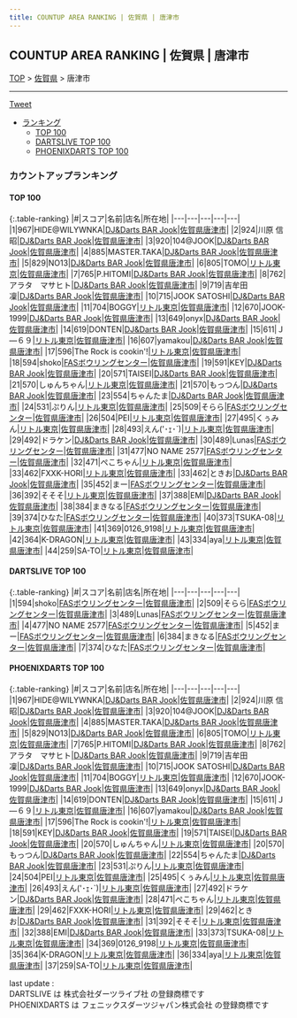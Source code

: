 ```yaml
---
title: COUNTUP AREA RANKING | 佐賀県 | 唐津市
---
```

## COUNTUP AREA RANKING | 佐賀県 | 唐津市

[TOP](/darts/rank/) > [佐賀県](/darts/rank/佐賀県/) > 唐津市

___

<a href="https://twitter.com/share?ref_src=twsrc%5Etfw" data-text="COUNTUP AREA RANKING | 佐賀県唐津市" class="twitter-share-button" data-hashtags="DARTSLIVE,PHOENIXDARTS,darts,ダーツ" data-show-count="false">Tweet</a>

* [ランキング](#カウントアップランキング)
    * [TOP 100](#top-100)
    * [DARTSLIVE TOP 100](#dartslive-top-100)
    * [PHOENIXDARTS TOP 100](#phoenixdarts-top-100)

### カウントアップランキング

#### TOP 100



{:.table-ranking}
|#|スコア|名前|店名|所在地|
|---|---|---|---|---|
|1|967|<span class="rank-name-pd">HIDE@WILYWNKA</span>|<a href="https://vs.phoenixdarts.com/jp/shop/shopDetailInfo/s_10459?s_seq=10459">DJ&Darts BAR Jook</a>|<a href="/darts/rank/佐賀県/唐津市">佐賀県唐津市</a>|
|2|924|<span class="rank-name-pd"><span class="pro-icon-pd"></span>川原 信昭</span>|<a href="https://vs.phoenixdarts.com/jp/shop/shopDetailInfo/s_10459?s_seq=10459">DJ&Darts BAR Jook</a>|<a href="/darts/rank/佐賀県/唐津市">佐賀県唐津市</a>|
|3|920|<span class="rank-name-pd">104@JOOK</span>|<a href="https://vs.phoenixdarts.com/jp/shop/shopDetailInfo/s_10459?s_seq=10459">DJ&Darts BAR Jook</a>|<a href="/darts/rank/佐賀県/唐津市">佐賀県唐津市</a>|
|4|885|<span class="rank-name-pd">MASTER.TAKA</span>|<a href="https://vs.phoenixdarts.com/jp/shop/shopDetailInfo/s_10459?s_seq=10459">DJ&Darts BAR Jook</a>|<a href="/darts/rank/佐賀県/唐津市">佐賀県唐津市</a>|
|5|829|<span class="rank-name-pd">NO13</span>|<a href="https://vs.phoenixdarts.com/jp/shop/shopDetailInfo/s_10459?s_seq=10459">DJ&Darts BAR Jook</a>|<a href="/darts/rank/佐賀県/唐津市">佐賀県唐津市</a>|
|6|805|<span class="rank-name-pd">TOMO</span>|<a href="https://vs.phoenixdarts.com/jp/shop/shopDetailInfo/s_7469?s_seq=7469">リトル東京</a>|<a href="/darts/rank/佐賀県/唐津市">佐賀県唐津市</a>|
|7|765|<span class="rank-name-pd">P.HITOMI</span>|<a href="https://vs.phoenixdarts.com/jp/shop/shopDetailInfo/s_10459?s_seq=10459">DJ&Darts BAR Jook</a>|<a href="/darts/rank/佐賀県/唐津市">佐賀県唐津市</a>|
|8|762|<span class="rank-name-pd">アラタ　マサヒト</span>|<a href="https://vs.phoenixdarts.com/jp/shop/shopDetailInfo/s_10459?s_seq=10459">DJ&Darts BAR Jook</a>|<a href="/darts/rank/佐賀県/唐津市">佐賀県唐津市</a>|
|9|719|<span class="rank-name-pd"><span class="pro-icon-pd"></span>吉牟田 凜</span>|<a href="https://vs.phoenixdarts.com/jp/shop/shopDetailInfo/s_10459?s_seq=10459">DJ&Darts BAR Jook</a>|<a href="/darts/rank/佐賀県/唐津市">佐賀県唐津市</a>|
|10|715|<span class="rank-name-pd">JOOK SATOSHI</span>|<a href="https://vs.phoenixdarts.com/jp/shop/shopDetailInfo/s_10459?s_seq=10459">DJ&Darts BAR Jook</a>|<a href="/darts/rank/佐賀県/唐津市">佐賀県唐津市</a>|
|11|704|<span class="rank-name-pd">BOGGY</span>|<a href="https://vs.phoenixdarts.com/jp/shop/shopDetailInfo/s_7469?s_seq=7469">リトル東京</a>|<a href="/darts/rank/佐賀県/唐津市">佐賀県唐津市</a>|
|12|670|<span class="rank-name-pd">JOOK-1999</span>|<a href="https://vs.phoenixdarts.com/jp/shop/shopDetailInfo/s_10459?s_seq=10459">DJ&Darts BAR Jook</a>|<a href="/darts/rank/佐賀県/唐津市">佐賀県唐津市</a>|
|13|649|<span class="rank-name-pd">onyx</span>|<a href="https://vs.phoenixdarts.com/jp/shop/shopDetailInfo/s_10459?s_seq=10459">DJ&Darts BAR Jook</a>|<a href="/darts/rank/佐賀県/唐津市">佐賀県唐津市</a>|
|14|619|<span class="rank-name-pd">DONTEN</span>|<a href="https://vs.phoenixdarts.com/jp/shop/shopDetailInfo/s_10459?s_seq=10459">DJ&Darts BAR Jook</a>|<a href="/darts/rank/佐賀県/唐津市">佐賀県唐津市</a>|
|15|611|<span class="rank-name-pd">Ｊ―６９</span>|<a href="https://vs.phoenixdarts.com/jp/shop/shopDetailInfo/s_7469?s_seq=7469">リトル東京</a>|<a href="/darts/rank/佐賀県/唐津市">佐賀県唐津市</a>|
|16|607|<span class="rank-name-pd">yamakou</span>|<a href="https://vs.phoenixdarts.com/jp/shop/shopDetailInfo/s_10459?s_seq=10459">DJ&Darts BAR Jook</a>|<a href="/darts/rank/佐賀県/唐津市">佐賀県唐津市</a>|
|17|596|<span class="rank-name-pd">The Rock is cookin&#x27;!</span>|<a href="https://vs.phoenixdarts.com/jp/shop/shopDetailInfo/s_7469?s_seq=7469">リトル東京</a>|<a href="/darts/rank/佐賀県/唐津市">佐賀県唐津市</a>|
|18|594|<span class="rank-name-dl">shoko</span>|<a href="https://search.dartslive.com/jp/shop/1e8d1c5f9f33c31025d56fb0e5c39bac">FASボウリングセンター</a>|<a href="/darts/rank/佐賀県/唐津市">佐賀県唐津市</a>|
|19|591|<span class="rank-name-pd">KEY</span>|<a href="https://vs.phoenixdarts.com/jp/shop/shopDetailInfo/s_10459?s_seq=10459">DJ&Darts BAR Jook</a>|<a href="/darts/rank/佐賀県/唐津市">佐賀県唐津市</a>|
|20|571|<span class="rank-name-pd">TAISEI</span>|<a href="https://vs.phoenixdarts.com/jp/shop/shopDetailInfo/s_10459?s_seq=10459">DJ&Darts BAR Jook</a>|<a href="/darts/rank/佐賀県/唐津市">佐賀県唐津市</a>|
|21|570|<span class="rank-name-pd">しゅんちゃん</span>|<a href="https://vs.phoenixdarts.com/jp/shop/shopDetailInfo/s_7469?s_seq=7469">リトル東京</a>|<a href="/darts/rank/佐賀県/唐津市">佐賀県唐津市</a>|
|21|570|<span class="rank-name-pd">もっつん</span>|<a href="https://vs.phoenixdarts.com/jp/shop/shopDetailInfo/s_10459?s_seq=10459">DJ&Darts BAR Jook</a>|<a href="/darts/rank/佐賀県/唐津市">佐賀県唐津市</a>|
|23|554|<span class="rank-name-pd">ちゃんたま</span>|<a href="https://vs.phoenixdarts.com/jp/shop/shopDetailInfo/s_10459?s_seq=10459">DJ&Darts BAR Jook</a>|<a href="/darts/rank/佐賀県/唐津市">佐賀県唐津市</a>|
|24|531|<span class="rank-name-pd">ぷりん</span>|<a href="https://vs.phoenixdarts.com/jp/shop/shopDetailInfo/s_7469?s_seq=7469">リトル東京</a>|<a href="/darts/rank/佐賀県/唐津市">佐賀県唐津市</a>|
|25|509|<span class="rank-name-dl">そらら</span>|<a href="https://search.dartslive.com/jp/shop/1e8d1c5f9f33c31025d56fb0e5c39bac">FASボウリングセンター</a>|<a href="/darts/rank/佐賀県/唐津市">佐賀県唐津市</a>|
|26|504|<span class="rank-name-pd">PEI</span>|<a href="https://vs.phoenixdarts.com/jp/shop/shopDetailInfo/s_7469?s_seq=7469">リトル東京</a>|<a href="/darts/rank/佐賀県/唐津市">佐賀県唐津市</a>|
|27|495|<span class="rank-name-pd">くぅみん</span>|<a href="https://vs.phoenixdarts.com/jp/shop/shopDetailInfo/s_7469?s_seq=7469">リトル東京</a>|<a href="/darts/rank/佐賀県/唐津市">佐賀県唐津市</a>|
|28|493|<span class="rank-name-pd">えん(&#x27;･ｪ･`)</span>|<a href="https://vs.phoenixdarts.com/jp/shop/shopDetailInfo/s_7469?s_seq=7469">リトル東京</a>|<a href="/darts/rank/佐賀県/唐津市">佐賀県唐津市</a>|
|29|492|<span class="rank-name-pd">ドラケン</span>|<a href="https://vs.phoenixdarts.com/jp/shop/shopDetailInfo/s_10459?s_seq=10459">DJ&Darts BAR Jook</a>|<a href="/darts/rank/佐賀県/唐津市">佐賀県唐津市</a>|
|30|489|<span class="rank-name-dl">Lunas</span>|<a href="https://search.dartslive.com/jp/shop/1e8d1c5f9f33c31025d56fb0e5c39bac">FASボウリングセンター</a>|<a href="/darts/rank/佐賀県/唐津市">佐賀県唐津市</a>|
|31|477|<span class="rank-name-dl">NO NAME 2577</span>|<a href="https://search.dartslive.com/jp/shop/1e8d1c5f9f33c31025d56fb0e5c39bac">FASボウリングセンター</a>|<a href="/darts/rank/佐賀県/唐津市">佐賀県唐津市</a>|
|32|471|<span class="rank-name-pd">ぺこちゃん</span>|<a href="https://vs.phoenixdarts.com/jp/shop/shopDetailInfo/s_7469?s_seq=7469">リトル東京</a>|<a href="/darts/rank/佐賀県/唐津市">佐賀県唐津市</a>|
|33|462|<span class="rank-name-pd">FXXK-HORI</span>|<a href="https://vs.phoenixdarts.com/jp/shop/shopDetailInfo/s_7469?s_seq=7469">リトル東京</a>|<a href="/darts/rank/佐賀県/唐津市">佐賀県唐津市</a>|
|33|462|<span class="rank-name-pd">ときお</span>|<a href="https://vs.phoenixdarts.com/jp/shop/shopDetailInfo/s_10459?s_seq=10459">DJ&Darts BAR Jook</a>|<a href="/darts/rank/佐賀県/唐津市">佐賀県唐津市</a>|
|35|452|<span class="rank-name-dl">まー</span>|<a href="https://search.dartslive.com/jp/shop/1e8d1c5f9f33c31025d56fb0e5c39bac">FASボウリングセンター</a>|<a href="/darts/rank/佐賀県/唐津市">佐賀県唐津市</a>|
|36|392|<span class="rank-name-pd">そそそ</span>|<a href="https://vs.phoenixdarts.com/jp/shop/shopDetailInfo/s_7469?s_seq=7469">リトル東京</a>|<a href="/darts/rank/佐賀県/唐津市">佐賀県唐津市</a>|
|37|388|<span class="rank-name-pd">EMI</span>|<a href="https://vs.phoenixdarts.com/jp/shop/shopDetailInfo/s_10459?s_seq=10459">DJ&Darts BAR Jook</a>|<a href="/darts/rank/佐賀県/唐津市">佐賀県唐津市</a>|
|38|384|<span class="rank-name-dl">まきなる</span>|<a href="https://search.dartslive.com/jp/shop/1e8d1c5f9f33c31025d56fb0e5c39bac">FASボウリングセンター</a>|<a href="/darts/rank/佐賀県/唐津市">佐賀県唐津市</a>|
|39|374|<span class="rank-name-dl">ひなた</span>|<a href="https://search.dartslive.com/jp/shop/1e8d1c5f9f33c31025d56fb0e5c39bac">FASボウリングセンター</a>|<a href="/darts/rank/佐賀県/唐津市">佐賀県唐津市</a>|
|40|373|<span class="rank-name-pd">TSUKA-08</span>|<a href="https://vs.phoenixdarts.com/jp/shop/shopDetailInfo/s_7469?s_seq=7469">リトル東京</a>|<a href="/darts/rank/佐賀県/唐津市">佐賀県唐津市</a>|
|41|369|<span class="rank-name-pd">0126_9198</span>|<a href="https://vs.phoenixdarts.com/jp/shop/shopDetailInfo/s_7469?s_seq=7469">リトル東京</a>|<a href="/darts/rank/佐賀県/唐津市">佐賀県唐津市</a>|
|42|364|<span class="rank-name-pd">K-DRAGON</span>|<a href="https://vs.phoenixdarts.com/jp/shop/shopDetailInfo/s_7469?s_seq=7469">リトル東京</a>|<a href="/darts/rank/佐賀県/唐津市">佐賀県唐津市</a>|
|43|334|<span class="rank-name-pd">aya</span>|<a href="https://vs.phoenixdarts.com/jp/shop/shopDetailInfo/s_7469?s_seq=7469">リトル東京</a>|<a href="/darts/rank/佐賀県/唐津市">佐賀県唐津市</a>|
|44|259|<span class="rank-name-pd">SA-TO</span>|<a href="https://vs.phoenixdarts.com/jp/shop/shopDetailInfo/s_7469?s_seq=7469">リトル東京</a>|<a href="/darts/rank/佐賀県/唐津市">佐賀県唐津市</a>|


#### DARTSLIVE TOP 100



{:.table-ranking}
|#|スコア|名前|店名|所在地|
|---|---|---|---|---|
|1|594|<span class="rank-name-dl">shoko</span>|<a href="https://search.dartslive.com/jp/shop/1e8d1c5f9f33c31025d56fb0e5c39bac">FASボウリングセンター</a>|<a href="/darts/rank/佐賀県/唐津市">佐賀県唐津市</a>|
|2|509|<span class="rank-name-dl">そらら</span>|<a href="https://search.dartslive.com/jp/shop/1e8d1c5f9f33c31025d56fb0e5c39bac">FASボウリングセンター</a>|<a href="/darts/rank/佐賀県/唐津市">佐賀県唐津市</a>|
|3|489|<span class="rank-name-dl">Lunas</span>|<a href="https://search.dartslive.com/jp/shop/1e8d1c5f9f33c31025d56fb0e5c39bac">FASボウリングセンター</a>|<a href="/darts/rank/佐賀県/唐津市">佐賀県唐津市</a>|
|4|477|<span class="rank-name-dl">NO NAME 2577</span>|<a href="https://search.dartslive.com/jp/shop/1e8d1c5f9f33c31025d56fb0e5c39bac">FASボウリングセンター</a>|<a href="/darts/rank/佐賀県/唐津市">佐賀県唐津市</a>|
|5|452|<span class="rank-name-dl">まー</span>|<a href="https://search.dartslive.com/jp/shop/1e8d1c5f9f33c31025d56fb0e5c39bac">FASボウリングセンター</a>|<a href="/darts/rank/佐賀県/唐津市">佐賀県唐津市</a>|
|6|384|<span class="rank-name-dl">まきなる</span>|<a href="https://search.dartslive.com/jp/shop/1e8d1c5f9f33c31025d56fb0e5c39bac">FASボウリングセンター</a>|<a href="/darts/rank/佐賀県/唐津市">佐賀県唐津市</a>|
|7|374|<span class="rank-name-dl">ひなた</span>|<a href="https://search.dartslive.com/jp/shop/1e8d1c5f9f33c31025d56fb0e5c39bac">FASボウリングセンター</a>|<a href="/darts/rank/佐賀県/唐津市">佐賀県唐津市</a>|


#### PHOENIXDARTS TOP 100



{:.table-ranking}
|#|スコア|名前|店名|所在地|
|---|---|---|---|---|
|1|967|<span class="rank-name-pd">HIDE@WILYWNKA</span>|<a href="https://vs.phoenixdarts.com/jp/shop/shopDetailInfo/s_10459?s_seq=10459">DJ&Darts BAR Jook</a>|<a href="/darts/rank/佐賀県/唐津市">佐賀県唐津市</a>|
|2|924|<span class="rank-name-pd"><span class="pro-icon-pd"></span>川原 信昭</span>|<a href="https://vs.phoenixdarts.com/jp/shop/shopDetailInfo/s_10459?s_seq=10459">DJ&Darts BAR Jook</a>|<a href="/darts/rank/佐賀県/唐津市">佐賀県唐津市</a>|
|3|920|<span class="rank-name-pd">104@JOOK</span>|<a href="https://vs.phoenixdarts.com/jp/shop/shopDetailInfo/s_10459?s_seq=10459">DJ&Darts BAR Jook</a>|<a href="/darts/rank/佐賀県/唐津市">佐賀県唐津市</a>|
|4|885|<span class="rank-name-pd">MASTER.TAKA</span>|<a href="https://vs.phoenixdarts.com/jp/shop/shopDetailInfo/s_10459?s_seq=10459">DJ&Darts BAR Jook</a>|<a href="/darts/rank/佐賀県/唐津市">佐賀県唐津市</a>|
|5|829|<span class="rank-name-pd">NO13</span>|<a href="https://vs.phoenixdarts.com/jp/shop/shopDetailInfo/s_10459?s_seq=10459">DJ&Darts BAR Jook</a>|<a href="/darts/rank/佐賀県/唐津市">佐賀県唐津市</a>|
|6|805|<span class="rank-name-pd">TOMO</span>|<a href="https://vs.phoenixdarts.com/jp/shop/shopDetailInfo/s_7469?s_seq=7469">リトル東京</a>|<a href="/darts/rank/佐賀県/唐津市">佐賀県唐津市</a>|
|7|765|<span class="rank-name-pd">P.HITOMI</span>|<a href="https://vs.phoenixdarts.com/jp/shop/shopDetailInfo/s_10459?s_seq=10459">DJ&Darts BAR Jook</a>|<a href="/darts/rank/佐賀県/唐津市">佐賀県唐津市</a>|
|8|762|<span class="rank-name-pd">アラタ　マサヒト</span>|<a href="https://vs.phoenixdarts.com/jp/shop/shopDetailInfo/s_10459?s_seq=10459">DJ&Darts BAR Jook</a>|<a href="/darts/rank/佐賀県/唐津市">佐賀県唐津市</a>|
|9|719|<span class="rank-name-pd"><span class="pro-icon-pd"></span>吉牟田 凜</span>|<a href="https://vs.phoenixdarts.com/jp/shop/shopDetailInfo/s_10459?s_seq=10459">DJ&Darts BAR Jook</a>|<a href="/darts/rank/佐賀県/唐津市">佐賀県唐津市</a>|
|10|715|<span class="rank-name-pd">JOOK SATOSHI</span>|<a href="https://vs.phoenixdarts.com/jp/shop/shopDetailInfo/s_10459?s_seq=10459">DJ&Darts BAR Jook</a>|<a href="/darts/rank/佐賀県/唐津市">佐賀県唐津市</a>|
|11|704|<span class="rank-name-pd">BOGGY</span>|<a href="https://vs.phoenixdarts.com/jp/shop/shopDetailInfo/s_7469?s_seq=7469">リトル東京</a>|<a href="/darts/rank/佐賀県/唐津市">佐賀県唐津市</a>|
|12|670|<span class="rank-name-pd">JOOK-1999</span>|<a href="https://vs.phoenixdarts.com/jp/shop/shopDetailInfo/s_10459?s_seq=10459">DJ&Darts BAR Jook</a>|<a href="/darts/rank/佐賀県/唐津市">佐賀県唐津市</a>|
|13|649|<span class="rank-name-pd">onyx</span>|<a href="https://vs.phoenixdarts.com/jp/shop/shopDetailInfo/s_10459?s_seq=10459">DJ&Darts BAR Jook</a>|<a href="/darts/rank/佐賀県/唐津市">佐賀県唐津市</a>|
|14|619|<span class="rank-name-pd">DONTEN</span>|<a href="https://vs.phoenixdarts.com/jp/shop/shopDetailInfo/s_10459?s_seq=10459">DJ&Darts BAR Jook</a>|<a href="/darts/rank/佐賀県/唐津市">佐賀県唐津市</a>|
|15|611|<span class="rank-name-pd">Ｊ―６９</span>|<a href="https://vs.phoenixdarts.com/jp/shop/shopDetailInfo/s_7469?s_seq=7469">リトル東京</a>|<a href="/darts/rank/佐賀県/唐津市">佐賀県唐津市</a>|
|16|607|<span class="rank-name-pd">yamakou</span>|<a href="https://vs.phoenixdarts.com/jp/shop/shopDetailInfo/s_10459?s_seq=10459">DJ&Darts BAR Jook</a>|<a href="/darts/rank/佐賀県/唐津市">佐賀県唐津市</a>|
|17|596|<span class="rank-name-pd">The Rock is cookin&#x27;!</span>|<a href="https://vs.phoenixdarts.com/jp/shop/shopDetailInfo/s_7469?s_seq=7469">リトル東京</a>|<a href="/darts/rank/佐賀県/唐津市">佐賀県唐津市</a>|
|18|591|<span class="rank-name-pd">KEY</span>|<a href="https://vs.phoenixdarts.com/jp/shop/shopDetailInfo/s_10459?s_seq=10459">DJ&Darts BAR Jook</a>|<a href="/darts/rank/佐賀県/唐津市">佐賀県唐津市</a>|
|19|571|<span class="rank-name-pd">TAISEI</span>|<a href="https://vs.phoenixdarts.com/jp/shop/shopDetailInfo/s_10459?s_seq=10459">DJ&Darts BAR Jook</a>|<a href="/darts/rank/佐賀県/唐津市">佐賀県唐津市</a>|
|20|570|<span class="rank-name-pd">しゅんちゃん</span>|<a href="https://vs.phoenixdarts.com/jp/shop/shopDetailInfo/s_7469?s_seq=7469">リトル東京</a>|<a href="/darts/rank/佐賀県/唐津市">佐賀県唐津市</a>|
|20|570|<span class="rank-name-pd">もっつん</span>|<a href="https://vs.phoenixdarts.com/jp/shop/shopDetailInfo/s_10459?s_seq=10459">DJ&Darts BAR Jook</a>|<a href="/darts/rank/佐賀県/唐津市">佐賀県唐津市</a>|
|22|554|<span class="rank-name-pd">ちゃんたま</span>|<a href="https://vs.phoenixdarts.com/jp/shop/shopDetailInfo/s_10459?s_seq=10459">DJ&Darts BAR Jook</a>|<a href="/darts/rank/佐賀県/唐津市">佐賀県唐津市</a>|
|23|531|<span class="rank-name-pd">ぷりん</span>|<a href="https://vs.phoenixdarts.com/jp/shop/shopDetailInfo/s_7469?s_seq=7469">リトル東京</a>|<a href="/darts/rank/佐賀県/唐津市">佐賀県唐津市</a>|
|24|504|<span class="rank-name-pd">PEI</span>|<a href="https://vs.phoenixdarts.com/jp/shop/shopDetailInfo/s_7469?s_seq=7469">リトル東京</a>|<a href="/darts/rank/佐賀県/唐津市">佐賀県唐津市</a>|
|25|495|<span class="rank-name-pd">くぅみん</span>|<a href="https://vs.phoenixdarts.com/jp/shop/shopDetailInfo/s_7469?s_seq=7469">リトル東京</a>|<a href="/darts/rank/佐賀県/唐津市">佐賀県唐津市</a>|
|26|493|<span class="rank-name-pd">えん(&#x27;･ｪ･`)</span>|<a href="https://vs.phoenixdarts.com/jp/shop/shopDetailInfo/s_7469?s_seq=7469">リトル東京</a>|<a href="/darts/rank/佐賀県/唐津市">佐賀県唐津市</a>|
|27|492|<span class="rank-name-pd">ドラケン</span>|<a href="https://vs.phoenixdarts.com/jp/shop/shopDetailInfo/s_10459?s_seq=10459">DJ&Darts BAR Jook</a>|<a href="/darts/rank/佐賀県/唐津市">佐賀県唐津市</a>|
|28|471|<span class="rank-name-pd">ぺこちゃん</span>|<a href="https://vs.phoenixdarts.com/jp/shop/shopDetailInfo/s_7469?s_seq=7469">リトル東京</a>|<a href="/darts/rank/佐賀県/唐津市">佐賀県唐津市</a>|
|29|462|<span class="rank-name-pd">FXXK-HORI</span>|<a href="https://vs.phoenixdarts.com/jp/shop/shopDetailInfo/s_7469?s_seq=7469">リトル東京</a>|<a href="/darts/rank/佐賀県/唐津市">佐賀県唐津市</a>|
|29|462|<span class="rank-name-pd">ときお</span>|<a href="https://vs.phoenixdarts.com/jp/shop/shopDetailInfo/s_10459?s_seq=10459">DJ&Darts BAR Jook</a>|<a href="/darts/rank/佐賀県/唐津市">佐賀県唐津市</a>|
|31|392|<span class="rank-name-pd">そそそ</span>|<a href="https://vs.phoenixdarts.com/jp/shop/shopDetailInfo/s_7469?s_seq=7469">リトル東京</a>|<a href="/darts/rank/佐賀県/唐津市">佐賀県唐津市</a>|
|32|388|<span class="rank-name-pd">EMI</span>|<a href="https://vs.phoenixdarts.com/jp/shop/shopDetailInfo/s_10459?s_seq=10459">DJ&Darts BAR Jook</a>|<a href="/darts/rank/佐賀県/唐津市">佐賀県唐津市</a>|
|33|373|<span class="rank-name-pd">TSUKA-08</span>|<a href="https://vs.phoenixdarts.com/jp/shop/shopDetailInfo/s_7469?s_seq=7469">リトル東京</a>|<a href="/darts/rank/佐賀県/唐津市">佐賀県唐津市</a>|
|34|369|<span class="rank-name-pd">0126_9198</span>|<a href="https://vs.phoenixdarts.com/jp/shop/shopDetailInfo/s_7469?s_seq=7469">リトル東京</a>|<a href="/darts/rank/佐賀県/唐津市">佐賀県唐津市</a>|
|35|364|<span class="rank-name-pd">K-DRAGON</span>|<a href="https://vs.phoenixdarts.com/jp/shop/shopDetailInfo/s_7469?s_seq=7469">リトル東京</a>|<a href="/darts/rank/佐賀県/唐津市">佐賀県唐津市</a>|
|36|334|<span class="rank-name-pd">aya</span>|<a href="https://vs.phoenixdarts.com/jp/shop/shopDetailInfo/s_7469?s_seq=7469">リトル東京</a>|<a href="/darts/rank/佐賀県/唐津市">佐賀県唐津市</a>|
|37|259|<span class="rank-name-pd">SA-TO</span>|<a href="https://vs.phoenixdarts.com/jp/shop/shopDetailInfo/s_7469?s_seq=7469">リトル東京</a>|<a href="/darts/rank/佐賀県/唐津市">佐賀県唐津市</a>|


<div class="footer border-top border-gray-light mt-5 pt-3 text-right text-gray">
    last update : <span style="font-weight: italic" id="foot_last_modified"></span><br />
    DARTSLIVE は 株式会社ダーツライブ社 の登録商標です<br />
    PHOENIXDARTS は フェニックスダーツジャパン株式会社 の登録商標です<br />
</div>

<script src="https://cdnjs.cloudflare.com/ajax/libs/jquery.tablesorter/2.31.3/js/jquery.tablesorter.min.js" integrity="sha512-qzgd5cYSZcosqpzpn7zF2ZId8f/8CHmFKZ8j7mU4OUXTNRd5g+ZHBPsgKEwoqxCtdQvExE5LprwwPAgoicguNg==" crossorigin="anonymous" referrerpolicy="no-referrer"></script>
<link rel="stylesheet" href="https://cdnjs.cloudflare.com/ajax/libs/jquery.tablesorter/2.31.3/css/theme.default.min.css" integrity="sha512-wghhOJkjQX0Lh3NSWvNKeZ0ZpNn+SPVXX1Qyc9OCaogADktxrBiBdKGDoqVUOyhStvMBmJQ8ZdMHiR3wuEq8+w==" crossorigin="anonymous" referrerpolicy="no-referrer" />
<script>
$(function() {
    $(".table-ranking").tablesorter({sortList:[[0, 0]]});
    $("#foot_last_modified").text(formatDate(new Date(document.lastModified), 'yyyy-MM-dd HH:mm:ss'));
});
</script>

<script async src="https://platform.twitter.com/widgets.js" charset="utf-8"></script>